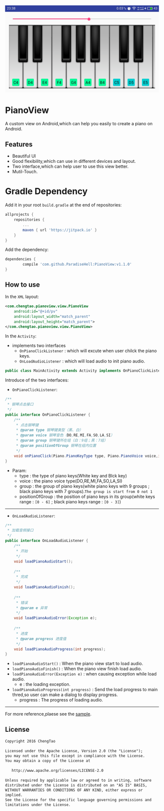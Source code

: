 ![PianoView](./img/piano.jpg)

# PianoView

A custom view on Android,which can help you easily to create a piano on Android.

## Features
- Beautiful UI
- Good flexibility,which can use in different devices and layout.
- Two interface,which can help user to use this view better.
- Mutil-Touch.

# Gradle Dependency

Add it in your root `build.gradle` at the end of repositories:

```gradle
allprojects {
	repositories {
		...
		maven { url 'https://jitpack.io' }
	}
}
```
Add the dependency:

```gradle
dependencies {
        compile 'com.github.ParadiseHell:PianoView:v1.1.0'
}
```

## How to use

In the `XML` layout:
```xml
<com.chengtao.pianoview.view.PianoView
    android:id="@+id/pv"
    android:layout_width="match_parent"
    android:layout_height="match_parent">
</com.chengtao.pianoview.view.PianoView>
```

In the `Activity`:

- implements two interfaces
	- `OnPianoClickListener` : which will excute when user chilck the piano keys.
	- `OnLoadAudioListener` : which will load audio to init piano audio.

```java
public class MainActivity extends Activity implements OnPianoClickListener,OnLoadAudioListener
```

Introduce of the two interfaces:

- `OnPianoClickListener`:

```java
/**
 * 钢琴点击接口
 */
public interface OnPianoClickListener {
    /**
     * 点击钢琴键
     * @param type 钢琴键类型（黑、白）
     * @param voice 钢琴音色（DO,RE,MI,FA,SO,LA,SI）
     * @param group 钢琴键所在组（白：9组；黑：7组）
     * @param positionOfGroup 钢琴在组内位置
     */
    void onPianoClick(Piano.PianoKeyType type, Piano.PianoVoice voice,int group,int positionOfGroup);
}
```

- Param:
	- type : the type of piano keys(White key and Blck key)
	- voice : the piano voice type(DO,RE,MI,FA,SO,LA,SI)
	- group : the group of piano keys(white piano keys with 9 groups ; black piano keys with 7 groups).`The group is start from 0 not 1`
	- positionOfGroup : the position of piano keys in its group(white keys range : `[0 - 6]` ; black piano keys range : `[0 - 3]`)

***

- `OnLoadAudioListener`:

```java
/**
 * 加载音频接口
 */
public interface OnLoadAudioListener {
    /**
     * 开始
     */
    void loadPianoAudioStart();

    /**
     * 完成
     */
    void loadPianoAudioFinish();

    /**
     * 错误
     * @param e 异常
     */
    void loadPianoAudioError(Exception e);

    /**
     * 进度
     * @param progress 进度值
     */
    void loadPianoAudioProgress(int progress);
}
```

- `loadPianoAudioStart()` : When the piano view start to load audio.
- `loadPianoAudioFinish()` : When the piano view finish load audio.
- `loadPianoAudioError(Exception e)` : when causing exception while load audio.
	- e : the loading exception.
- `loadPianoAudioProgress(int progress)` : Send the load progress to main thred,so user can make a dialog to display progress.
	- progress : The progress of loading audio.

***

For more reference,plaese see the [sample](./sample).

## License

    Copyright 2016 ChengTao

    Licensed under the Apache License, Version 2.0 (the "License");
    you may not use this file except in compliance with the License.
    You may obtain a copy of the License at

       http://www.apache.org/licenses/LICENSE-2.0

    Unless required by applicable law or agreed to in writing, software
    distributed under the License is distributed on an "AS IS" BASIS,
    WITHOUT WARRANTIES OR CONDITIONS OF ANY KIND, either express or implied.
    See the License for the specific language governing permissions and
    limitations under the License.
